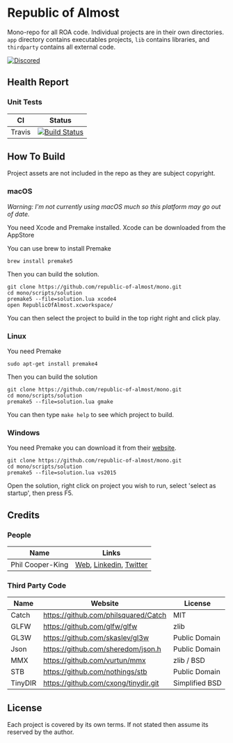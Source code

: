 # Republic of Almost

Mono-repo for all ROA code. Individual projects are in their own directories. `app` directory contains executables projects, `lib` contains libraries, and `thirdparty` contains all external code.

[![Discored](https://img.shields.io/badge/Discord-Republic_Of_Almost-green.svg?style=flat)](https://discord.gg/DU3s4fS)

## Health Report


### Unit Tests

CI          | Status
------------|--------
Travis      | [![Build Status](https://travis-ci.org/republic-of-almost/mono.svg?branch=master)](https://travis-ci.org/republic-of-almost/mono)


## How To Build

Project assets are not included in the repo as they are subject copyright.

### macOS

  _Warning: I'm not currently using macOS much so this platform may go out of date._

  You need Xcode and Premake installed. Xcode can be downloaded from the AppStore

  You can use brew to install Premake

  ```
  brew install premake5
  ```

  Then you can build the solution.

  ```
  git clone https://github.com/republic-of-almost/mono.git
  cd mono/scripts/solution
  premake5 --file=solution.lua xcode4
  open RepublicOfAlmost.xcworkspace/
  ```

  You can then select the project to build in the top right right and click play.

### Linux

  You need Premake

  ```
  sudo apt-get install premake4
  ```

  Then you can build the solution

  ```
  git clone https://github.com/republic-of-almost/mono.git
  cd mono/scripts/solution
  premake5 --file=solution.lua gmake
  ```

  You can then type `make help` to see which project to build.

### Windows

  You need Premake you can download it from their [website](https://premake.github.io/).

  ```
  git clone https://github.com/republic-of-almost/mono.git
  cd mono/scripts/solution
  premake5 --file=solution.lua vs2015
  ```

  Open the solution, right click on project you wish to run, select 'select as startup', then press F5.

## Credits

### People

Name                  | Links
----------------------|----------------------------
Phil Cooper-King      | [Web](http://www.cooperking.net), [Linkedin](https://www.linkedin.com/in/philcooperking/), [Twitter](https://twitter.com/rep_of_a)

### Third Party Code

Name     | Website                                       | License
---------|-----------------------------------------------|--------
Catch    | https://github.com/philsquared/Catch          | MIT
GLFW     | https://github.com/glfw/glfw                  | zlib
GL3W     | https://github.com/skaslev/gl3w               | Public Domain
Json     | https://github.com/sheredom/json.h            | Public Domain
MMX      | https://github.com/vurtun/mmx                 | zlib / BSD
STB      | https://github.com/nothings/stb               | Public Domain
TinyDIR  | https://github.com/cxong/tinydir.git          | Simplified BSD


## License

Each project is covered by its own terms. If not stated then assume its reserved by the author.
